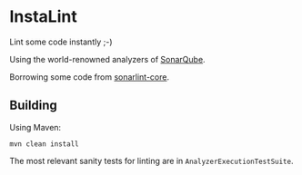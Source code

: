 InstaLint
=========

Lint some code instantly ;-)

Using the world-renowned analyzers of [SonarQube][].

Borrowing some code from [sonarlint-core][].

Building
--------

Using Maven:

    mvn clean install

The most relevant sanity tests for linting are in `AnalyzerExecutionTestSuite`.


[SonarQube]: https://docs.sonarqube.org/
[sonarlint-core]: https://github.com/sonarsource/sonarlint-core
